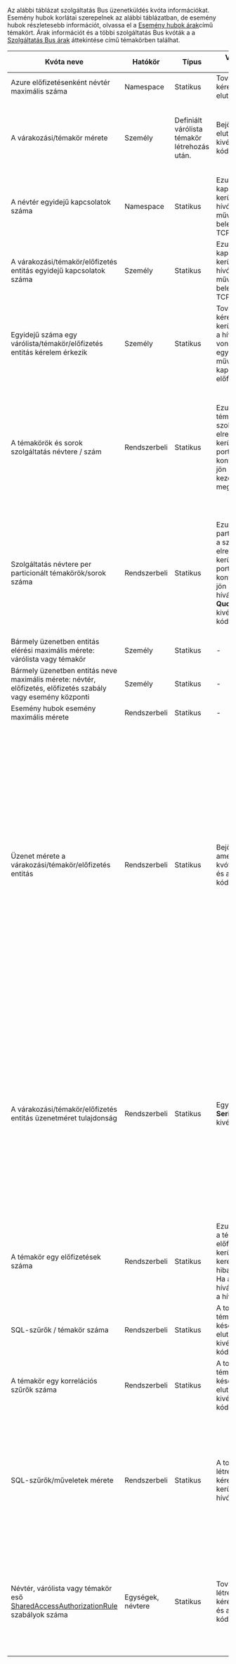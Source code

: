 Az alábbi táblázat szolgáltatás Bus üzenetküldés kvóta információkat. Esemény hubok korlátai szerepelnek az alábbi táblázatban, de esemény hubok részletesebb információt, olvassa el a [Esemény hubok árak](https://azure.microsoft.com/pricing/details/event-hubs/)című témakört. Árak információt és a többi szolgáltatás Bus kvóták a a [Szolgáltatás Bus árak](https://azure.microsoft.com/pricing/details/service-bus/) áttekintése című témakörben találhat.

|Kvóta neve|Hatókör|Típus|Vezérlő viselkedése, amikor túllépve|Érték|
|---|---|---|---|---|
| Azure előfizetésenként névtér maximális száma|Namespace|Statikus|További névtér későbbi kérelmek a portálon elutasításra kerül.|100|
|A várakozási/témakör mérete|Személy|Definiált várólista témakör létrehozás után.|Bejövő üzenetek elutasításra kerül, és kivételt fogadja a hívó kóddal.|1, 2, 3, 4 vagy 5 GB.<br /><br />Ha a [szétválasztás](service-bus-partitioning.md) engedélyezve van, a maximális várólista/témakör mérete 80 GB.|
|A névtér egyidejű kapcsolatok száma|Namespace|Statikus|Ezután valaki további kapcsolatok elutasításra kerül, és kivételt fogadja a hívó kóddal. További műveletek nem beleszámítanak egyidejű TCP-kapcsolatot.|NetMessaging: 1000<br /><br />AMQP: 5000|
|A várakozási/témakör/előfizetés entitás egyidejű kapcsolatok száma|Személy|Statikus|Ezután valaki további kapcsolatok elutasításra kerül, és kivételt fogadja a hívó kóddal. További műveletek nem beleszámítanak egyidejű TCP-kapcsolatot.|A környezettől per névtér egyidejű kapcsolatok határa.|
|Egyidejű száma egy várólista/témakör/előfizetés entitás kérelem érkezik|Személy|Statikus|További fogadása kérelmek elutasításra kerül, és a kivételt fogadja a hívó kóddal. Ez a kvóta vonatkozik, a kombinált egyidejű száma fogadási műveletek témához kapcsolódó összes előfizetésekben.|5000|
|A témakörök és sorok szolgáltatás névtere / szám|Rendszerbeli|Statikus|Ezután valaki egy új témakör vagy a szolgáltatás névtere sor elrejtésével elutasításra kerül. Emiatt az [Azure portálon][]keresztül konfigurált, ha hibaüzenet jön létre. Ha hív kezelésének API, kivételt megkapta a hívó kódot.|10 000<br /><br />Témakörök, valamint a szolgáltatás névteret sorok száma legfeljebb 10 000 kell lennie.<br/>Ez nem alkalmazható prémium, az összes entitás particionálva vannak.|
|Szolgáltatás névtere per particionált témakörök/sorok száma|Rendszerbeli|Statikus|Ezután valaki egy új particionált témakör vagy a szolgáltatás névtere sor elrejtésével elutasításra kerül. Emiatt az [Azure portálon][]keresztül konfigurált, ha hibaüzenet jön létre. A felügyeleti API hívását, ha egy **QuotaExceededException** kivételt megkapta a hívó kódot.|Egyszerű és a normál rétegek - 100<br />Prémium - 1000<br/><br />Minden particionált várólista vagy a témakör a függvény összeszámolja 10 000 szervezetek névtér használati kvóta felé.|
|Bármely üzenetben entitás elérési maximális mérete: várólista vagy témakör|Személy|Statikus|-|260 karakter|
|Bármely üzenetben entitás neve maximális mérete: névtér, előfizetés, előfizetés szabály vagy esemény központi|Személy|Statikus|-|50 karakter|
|Esemény hubok esemény maximális mérete|Rendszerbeli|Statikus|-|256 KB|
|Üzenet mérete a várakozási/témakör/előfizetés entitás|Rendszerbeli|Statikus|Bejövő üzeneteket, amelyekre az alábbi kvóták elutasításra kerül, és a kivétel fogadja a hívó kóddal|Üzenetek maximális mérete: ([Normál réteg](../articles/service-bus/service-bus-premium-messaging.md)) 256KB és 1 MB ([prémium réteg](../articles/service-bus/service-bus-premium-messaging.md)). <br /><br />**Megjegyzés:** Rendszer általános, hogy ezt a korlátot az általában kicsit kisebb.<br /><br />Az élőfej maximális méret: 64KB<br /><br />Élőfej tulajdonságok tulajdonság között a maximális száma: **bájt/int MaxValue**<br /><br />Tulajdonság tulajdonság között a maximális mérete: nincs explicit korlát. Az élőfej maximális méret szerint korlátozott.|
|A várakozási/témakör/előfizetés entitás üzenetméret tulajdonság|Rendszerbeli|Statikus|Egy **SerializationException** kivétel jön létre.|Üzenetek maximális tulajdonság minden tulajdonság mérete 32K. Az összes tulajdonságok összesített mérete nem haladhatja meg a 64K. Ez a cikk a [BrokeredMessage](https://msdn.microsoft.com/library/microsoft.servicebus.messaging.brokeredmessage.aspx), amelynek mindkét teljes fejlécének felhasználó tulajdonságainak, valamint a rendszer tulajdonságai (például [– sorszám –](https://msdn.microsoft.com/library/microsoft.servicebus.messaging.brokeredmessage.sequencenumber.aspx), [felirat](https://msdn.microsoft.com/library/microsoft.servicebus.messaging.brokeredmessage.label.aspx), [MessageId](https://msdn.microsoft.com/library/microsoft.servicebus.messaging.brokeredmessage.messageid.aspx)és stb.).|
|A témakör egy előfizetések száma|Rendszerbeli|Statikus|Ezután valaki hozhat létre a témakörben további előfizetések elutasításra kerül. Emiatt a portálon keresztül konfigurált, ha hibaüzenet jelenik meg. Ha az adatkezelési API hívását kivételt megkapta a hívó kódot.|2000|
|SQL-szűrők / témakör száma|Rendszerbeli|Statikus|A további szűrők című témakör létrehozása későbbi kérelmek elutasításra kerül, és kivételt megkapja a hívó kódot az.|2000|
|A témakör egy korrelációs szűrők száma|Rendszerbeli|Statikus|A további szűrők című témakör létrehozása későbbi kérelmek elutasításra kerül, és kivételt megkapja a hívó kódot az.|100 000|
|SQL-szűrők/műveletek mérete|Rendszerbeli|Statikus|A további szűrők létrehozása későbbi kérelmek elutasításra kerül, és kivételt fogadja a hívó kóddal.|Szűrési feltétel karakterlánc maximális hossza: 1024 (1-K).<br /><br />Szabály művelet szöveg maximális hossza: 1024 (1-K).<br /><br />Egy szabály művelet kifejezések maximális száma: 32.|
|Névtér, várólista vagy témakör eső [SharedAccessAuthorizationRule](https://msdn.microsoft.com/library/azure/microsoft.servicebus.messaging.sharedaccessauthorizationrule.aspx) szabályok száma|Egységek, névtere|Statikus|További szabályok létrehozásához további kérések elutasításra kerül, és a kivételt fogadja a hívó kóddal.|Szabályok maximális száma: 12. <br /><br /> Szabályok szolgáltatás Bus névteret konfigurált összes sorban várakozó és az adott névtér témakörök vonatkoznak.

[Azure portál]: https://portal.azure.com
